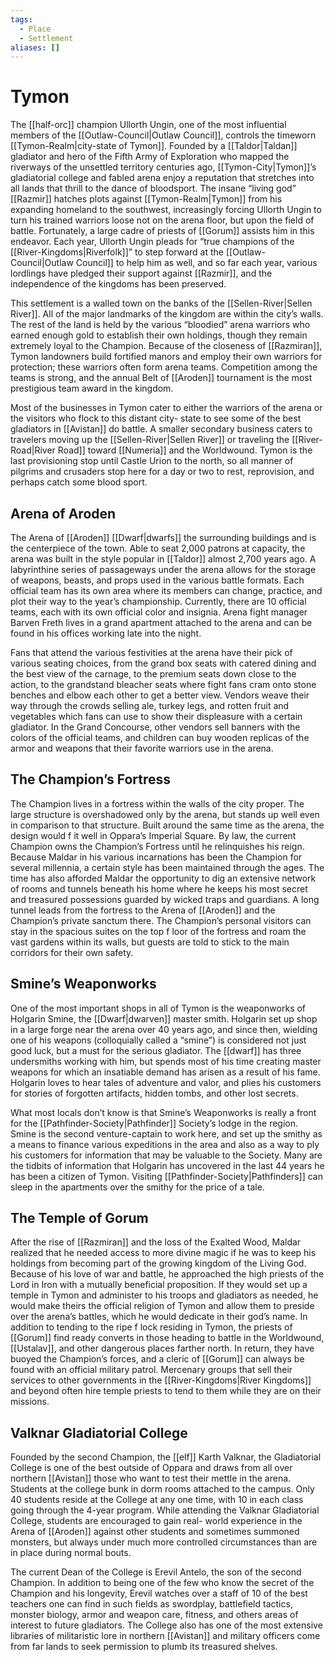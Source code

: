 ```yaml
---
tags:
  - Place
  - Settlement
aliases: []
---
```

# Tymon
The [[half-orc]] champion Ullorth Ungin, one of the most influential members of the [[Outlaw-Council|Outlaw Council]], controls the timeworn [[Tymon-Realm|city-state of Tymon]]. Founded by a [[Taldor|Taldan]] gladiator and hero of the Fifth Army of Exploration who mapped the riverways of the unsettled territory centuries ago, [[Tymon-City|Tymon]]’s gladiatorial college and fabled arena enjoy a reputation that stretches into all lands that thrill to the dance of bloodsport. The insane “living god” [[Razmir]] hatches plots against [[Tymon-Realm|Tymon]] from his expanding homeland to the southwest, increasingly forcing Ullorth Ungin to turn his trained warriors loose not on the arena floor, but upon the field of battle. Fortunately, a large cadre of priests of [[Gorum]] assists him in this endeavor. Each year, Ullorth Ungin pleads for “true champions of the [[River-Kingdoms|Riverfolk]]” to step forward at the [[Outlaw-Council|Outlaw Council]] to help him as well, and so far each year, various lordlings have pledged their support against [[Razmir]], and the independence of the kingdoms has been preserved.

This settlement is a walled town on the banks of the [[Sellen-River|Sellen River]]. All of the major landmarks of the kingdom are within the city’s walls. The rest of the land is held by the various “bloodied” arena warriors who earned enough gold to establish their own holdings, though they remain extremely loyal to the Champion. Because of the closeness of [[Razmiran]], Tymon landowners build fortified manors and employ their own warriors for protection; these warriors often form arena teams. Competition among the teams is strong, and the annual Belt of [[Aroden]] tournament is the most prestigious team award in the kingdom.

Most of the businesses in Tymon cater to either the warriors of the arena or the visitors who flock to this distant city- state to see some of the best gladiators in [[Avistan]] do battle. A smaller secondary business caters to travelers moving up the [[Sellen-River|Sellen River]] or traveling the [[River-Road|River Road]] toward [[Numeria]] and the Worldwound. Tymon is the last provisioning stop until Castle Urion to the north, so all manner of pilgrims and crusaders stop here for a day or two to rest, reprovision, and perhaps catch some blood sport.
## Arena of Aroden
The Arena of [[Aroden]] [[Dwarf|dwarfs]] the surrounding buildings and is the centerpiece of the town. Able to seat 2,000 patrons at capacity, the arena was built in the style popular in [[Taldor]] almost 2,700 years ago. A labyrinthine series of passageways under the arena allows for the storage of weapons, beasts, and props used in the various battle formats. Each official team has its own area where its members can change, practice, and plot their way to the year’s championship. Currently, there are 10 official teams, each with its own official color and insignia. Arena fight manager Barven Freth lives in a grand apartment attached to the arena and can be found in his offices working late into the night. 

Fans that attend the various festivities at the arena have their pick of various seating choices, from the grand box seats with catered dining and the best view of the carnage, to the premium seats down close to the action, to the grandstand bleacher seats where fight fans cram onto stone benches and elbow each other to get a better view. Vendors weave their way through the crowds selling ale, turkey legs, and rotten fruit and vegetables which fans can use to show their displeasure with a certain gladiator. In the Grand Concourse, other vendors sell banners with the colors of the official teams, and children can buy wooden replicas of the armor and weapons that their favorite warriors use in the arena. 

## The Champion’s Fortress
The Champion lives in a fortress within the walls of the city proper. The large structure is overshadowed only by the arena, but stands up well even in comparison to that structure. Built around the same time as the arena, the design would f it well in Oppara’s Imperial Square. By law, the current Champion owns the Champion’s Fortress until he relinquishes his reign. Because Maldar in his various incarnations has been the Champion for several millennia, a certain style has been maintained through the ages. The time has also afforded Maldar the opportunity to dig an extensive network of rooms and tunnels beneath his home where he keeps his most secret and treasured possessions guarded by wicked traps and guardians. A long tunnel leads from the fortress to the Arena of [[Aroden]] and the Champion’s private sanctum there. The Champion’s personal visitors can stay in the spacious suites on the top f loor of the fortress and roam the vast gardens within its walls, but guests are told to stick to the main corridors for their own safety. 
## Smine’s Weaponworks
One of the most important shops in all of Tymon is the weaponworks of Holgarin Smine, the [[Dwarf|dwarven]] master smith. Holgarin set up shop in a large forge near the arena over 40 years ago, and since then, wielding one of his weapons (colloquially called a “smine”) is considered not just good luck, but a must for the serious gladiator. The [[dwarf]] has three undersmiths working with him, but spends most of his time creating master weapons for which an insatiable demand has arisen as a result of his fame. Holgarin loves to hear tales of adventure and valor, and plies his customers for stories of forgotten artifacts, hidden tombs, and other lost secrets. 

What most locals don’t know is that Smine’s Weaponworks is really a front for the [[Pathfinder-Society|Pathfinder]] Society’s lodge in the region. Smine is the second venture-captain to work here, and set up the smithy as a means to finance various expeditions in the area and also as a way to ply his customers for information that may be valuable to the Society. Many are the tidbits of information that Holgarin has uncovered in the last 44 years he has been a citizen of Tymon. Visiting [[Pathfinder-Society|Pathfinders]] can sleep in the apartments over the smithy for the price of a tale. 

## The Temple of Gorum
After the rise of [[Razmiran]] and the loss of the Exalted Wood, Maldar realized that he needed access to more divine magic if he was to keep his holdings from becoming part of the growing kingdom of the Living God. Because of his love of war and battle, he approached the high priests of the Lord in Iron with a mutually beneficial proposition. If they would set up a temple in Tymon and administer to his troops and gladiators as needed, he would make theirs the official religion of Tymon and allow them to preside over the arena’s battles, which he would dedicate in their god’s name. In addition to tending to the ripe f lock residing in Tymon, the priests of [[Gorum]] find ready converts in those heading to battle in the Worldwound, [[Ustalav]], and other dangerous places farther north. In return, they have buoyed the Champion’s forces, and a cleric of [[Gorum]] can always be found with an official military patrol. Mercenary groups that sell their services to other governments in the [[River-Kingdoms|River Kingdoms]] and beyond often hire temple priests to tend to them while they are on their missions.

## Valknar Gladiatorial College
Founded by the second Champion, the [[elf]] Karth Valknar, the Gladiatorial College is one of the best outside of Oppara and draws from all over northern [[Avistan]] those who want to test their mettle in the arena. Students at the college bunk in dorm rooms attached to the campus. Only 40 students reside at the College at any one time, with 10 in each class going through the 4-year program. While attending the Valknar Gladiatorial College, students are encouraged to gain real- world experience in the Arena of [[Aroden]] against other students and sometimes summoned monsters, but always under much more controlled circumstances than are in place during normal bouts. 

The current Dean of the College is Erevil Antelo, the son of the second Champion. In addition to being one of the few who know the secret of the Champion and his longevity, Erevil watches over a staff of 10 of the best teachers one can find in such fields as swordplay, battlefield tactics, monster biology, armor and weapon care, fitness, and others areas of interest to future gladiators. The College also has one of the most extensive libraries of militaristic lore in northern [[Avistan]] and military officers come from far lands to seek permission to plumb its treasured shelves.